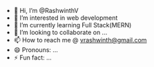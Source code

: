 - 👋 Hi, I’m @RashwinthV
- 👀 I’m interested in web development
- 🌱 I’m currently learning Full Stack(MERN)
- 💞️ I’m looking to collaborate on ...
- 📫 How to reach me @ vrashwinth@gmail.com
- 😄 Pronouns: ...
- ⚡ Fun fact: ...

<!---
RashwinthV/RashwinthV is a ✨ special ✨ repository because its `README.md` (this file) appears on your GitHub profile.
You can click the Preview link to take a look at your changes.
--->
